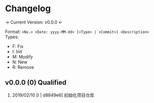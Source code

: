 # Changelog

-> Current Version: v0.0.0 <-

Format: `<No.> <Date: yyyy-MM-dd> [<Type> | <Commit>] <Description>`
Types:
- F: Fix
- I: Init
- M: Modify
- N: New
- R: Remove

## v0.0.0 (0) Qualified
1. 2019/02/10 [I | d8849e6] 初始化项目仓库